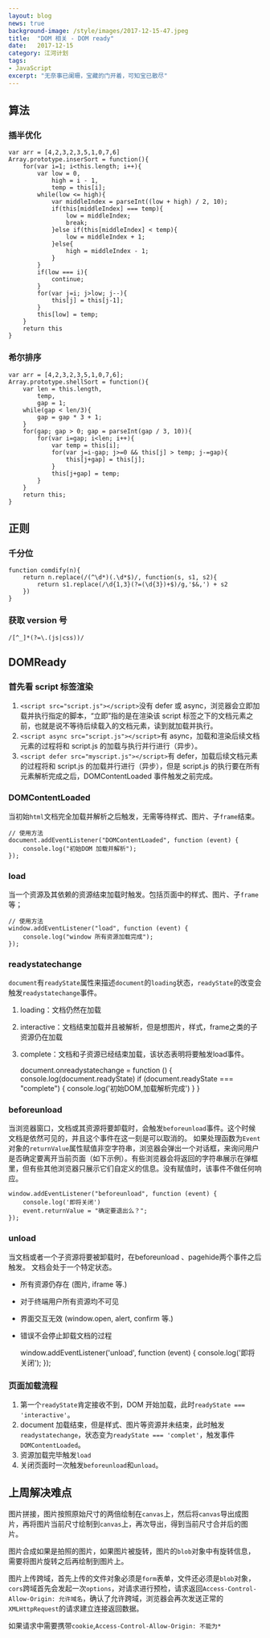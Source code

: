 ```yaml
---
layout: blog
news: true
background-image: /style/images/2017-12-15-47.jpeg
title:  "DOM 相关 - DOM ready"
date:   2017-12-15
category: 江河计划
tags:
- JavaScript
excerpt: "无奈事已阑珊，宝藏的门开着，可知宝已散尽"
---
```


## 算法
### 插半优化

    var arr = [4,2,3,2,3,5,1,0,7,6]
    Array.prototype.inserSort = function(){
        for(var i=1; i<this.length; i++){
            var low = 0,
                high = i - 1,
                temp = this[i];
            while(low <= high){
                var middleIndex = parseInt((low + high) / 2, 10);
                if(this[middleIndex] === temp){
                    low = middleIndex;
                    break;
                }else if(this[middleIndex] < temp){
                    low = middleIndex + 1;
                }else{
                    high = middleIndex - 1;
                }
            }
            if(low === i){
                continue;
            }
            for(var j=i; j>low; j--){
                this[j] = this[j-1];
            }
            this[low] = temp;
        }
        return this
    }
    
### 希尔排序

    var arr = [4,2,3,2,3,5,1,0,7,6];
    Array.prototype.shellSort = function(){
        var len = this.length,
            temp,
            gap = 1;
        while(gap < len/3){
            gap = gap * 3 + 1;
        }
        for(gap; gap > 0; gap = parseInt(gap / 3, 10)){
            for(var i=gap; i<len; i++){
                var temp = this[i];
                for(var j=i-gap; j>=0 && this[j] > temp; j-=gap){
                    this[j+gap] = this[j];
                }
                this[j+gap] = temp;
            }
        }
        return this;
    }
    
## 正则
### 千分位

    function comdify(n){
        return n.replace(/(^\d*)(.\d*$)/, function(s, s1, s2){
            return s1.replace(/\d{1,3}(?=(\d{3})+$)/g,'$&,') + s2
        })   
    }
    
### 获取 version 号

    /[^_]*(?=\.(js|css))/
    
## DOMReady

### 首先看 script 标签渲染

1. `<script src="script.js"></script>`没有 defer 或 async，浏览器会立即加载并执行指定的脚本，“立即”指的是在渲染该 script 标签之下的文档元素之前，也就是说不等待后续载入的文档元素，读到就加载并执行。
2. `<script async src="script.js"></script>`有 async，加载和渲染后续文档元素的过程将和 script.js 的加载与执行并行进行（异步）。
3. `<script defer src="myscript.js"></script>`有 defer，加载后续文档元素的过程将和 script.js 的加载并行进行（异步），但是 script.js 的执行要在所有元素解析完成之后，DOMContentLoaded 事件触发之前完成。

### DOMContentLoaded
当初始`html`文档完全加载并解析之后触发，无需等待样式、图片、子`frame`结束。

    // 使用方法
    document.addEventListener("DOMContentLoaded", function (event) {
        console.log("初始DOM 加载并解析");
    });

### load
当一个资源及其依赖的资源结束加载时触发。包括页面中的样式、图片、子`frame`等；

    // 使用方法
    window.addEventListener("load", function (event) {
        console.log("window 所有资源加载完成");
    });

### readystatechange
`document`有`readyState`属性来描述`document`的`loading`状态，`readyState`的改变会触发`readystatechange`事件。

1. loading：文档仍然在加载
2. interactive：文档结束加载并且被解析，但是想图片，样式，frame之类的子资源仍在加载
3. complete：文档和子资源已经结束加载，该状态表明将要触发load事件。


    document.onreadystatechange = function () {
        console.log(document.readyState)
        if (document.readyState === "complete") {
            console.log('初始DOM,加载解析完成')
        }
    }

### beforeunload
当浏览器窗口，文档或其资源将要卸载时，会触发`beforeunload`事件。这个时候文档是依然可见的，并且这个事件在这一刻是可以取消的。
如果处理函数为`Event`对象的`returnValue`属性赋值非空字符串，浏览器会弹出一个对话框，来询问用户是否确定要离开当前页面（如下示例）。有些浏览器会将返回的字符串展示在弹框里，但有些其他浏览器只展示它们自定义的信息。没有赋值时，该事件不做任何响应。

    window.addEventListener("beforeunload", function (event) {
        console.log('即将关闭')
        event.returnValue = "确定要退出么？";
    });

### unload
当文档或者一个子资源将要被卸载时，在beforeunload 、pagehide两个事件之后触发。
文档会处于一个特定状态。

- 所有资源仍存在 (图片, iframe 等.)
- 对于终端用户所有资源均不可见
- 界面交互无效 (window.open, alert, confirm 等.)
- 错误不会停止卸载文档的过程


    window.addEventListener('unload', function (event) {
        console.log('即将关闭');
    });

### 页面加载流程
   
1. 第一个`readyState`肯定接收不到，DOM 开始加载，此时`readyState === 'interactive'`。
2. document 加载结束，但是样式、图片等资源并未结束，此时触发`readystatechange`，状态变为`readyState === 'complet'`，触发事件`DOMContentLoaded`。
3. 资源加载完毕触发`load`
4. 关闭页面时一次触发`beforeunload`和`unload`。

## 上周解决难点
图片拼接，图片按照原始尺寸的两倍绘制在`canvas`上，然后将`canvas`导出成图片，再将图片当前尺寸绘制到`canvas`上，再次导出，得到当前尺寸合并后的图片。

图片合成如果是拍照的图片，如果图片被旋转，图片的`blob`对象中有旋转信息，需要将图片旋转之后再绘制到图片上。

图片上传跨域，首先上传的文件对象必须是`form`表单，文件还必须是`blob`对象，`cors`跨域首先会发起一次`options`，对请求进行预检，请求返回`Access-Control-Allow-Origin: 允许域名`，确认了允许跨域，浏览器会再次发送正常的`XMLHttpRequest`的请求建立连接返回数据。

如果请求中需要携带`cookie`,`Access-Control-Allow-Origin: 不能为*`